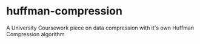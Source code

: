 # huffman-compression
A University Coursework piece on data compression with it's own Huffman Compression algorithm
